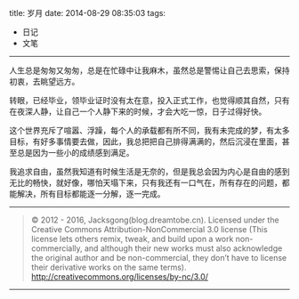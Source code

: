 title: 岁月
date: 2014-08-29 08:35:03
tags:
- 日记
- 文笔

---

人生总是匆匆又匆匆，总是在忙碌中让我麻木，虽然总是警惕让自己去思索，保持初衷，去眺望远方。

<!--more-->
转眼，已经毕业，领毕业证时没有太在意，投入正式工作，也觉得顺其自然，只有在夜深人静，让自己一个人静下来的时候，才会大吃一惊，日子过得好快。

这个世界充斥了喧嚣、浮躁，每个人的承载都有所不同，我有未完成的梦，有太多目标，有好多事情要去做，因此，我总把把自己排得满满的，然后沉浸在里面，甚至总是因为一些小的成绩感到满足。

我追求自由，虽然我知道有时候生活是无奈的，但是我总会因为内心是自由的感到无比的畅快，就好像，哪怕天塌下来，只有我还有一口气在，所有存在的问题，都能解决，所有目标都能逐一分解，逐一完成。

---

> © 2012 - 2016, Jacksgong(blog.dreamtobe.cn). Licensed under the Creative Commons Attribution-NonCommercial 3.0 license (This license lets others remix, tweak, and build upon a work non-commercially, and although their new works must also acknowledge the original author and be non-commercial, they don’t have to license their derivative works on the same terms). http://creativecommons.org/licenses/by-nc/3.0/

---
